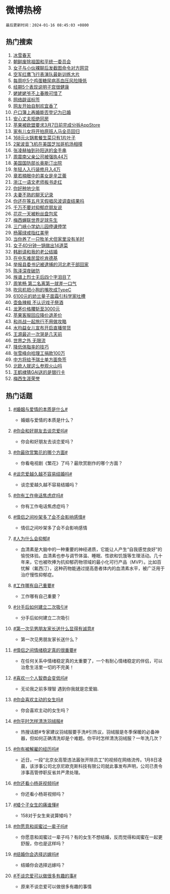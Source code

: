 # 微博热榜

`最后更新时间：2024-01-16 08:45:03 +0800`

## 热门搜索

1. [冰雪春天](https://m.weibo.cn/search?containerid=100103type%3D1%26t%3D10%26q%3D%23%E5%86%B0%E9%9B%AA%E6%98%A5%E5%A4%A9%23&stream_entry_id=51&isnewpage=1&extparam=seat%3D1%26cate%3D10103%26q%3D%2523%25E5%2586%25B0%25E9%259B%25AA%25E6%2598%25A5%25E5%25A4%25A9%2523%26dgr%3D0%26pos%3D0%26filter_type%3Drealtimehot%26c_type%3D51%26stream_entry_id%3D51%26display_time%3D1705365901%26pre_seqid%3D170536590173107128153)
1. [朝鲜废除祖国和平统一委员会](https://m.weibo.cn/search?containerid=100103type%3D1%26t%3D10%26q%3D%23%E6%9C%9D%E9%B2%9C%E5%BA%9F%E9%99%A4%E7%A5%96%E5%9B%BD%E5%92%8C%E5%B9%B3%E7%BB%9F%E4%B8%80%E5%A7%94%E5%91%98%E4%BC%9A%23&stream_entry_id=31&isnewpage=1&extparam=seat%3D1%26dgr%3D0%26stream_entry_id%3D31%26filter_type%3Drealtimehot%26c_type%3D31%26lcate%3D5001%26cate%3D5001%26q%3D%2523%25E6%259C%259D%25E9%25B2%259C%25E5%25BA%259F%25E9%2599%25A4%25E7%25A5%2596%25E5%259B%25BD%25E5%2592%258C%25E5%25B9%25B3%25E7%25BB%259F%25E4%25B8%2580%25E5%25A7%2594%25E5%2591%2598%25E4%25BC%259A%2523%26realpos%3D1%26pos%3D0%26flag%3D1%26band_rank%3D1%26display_time%3D1705365901%26pre_seqid%3D170536590173107128153)
1. [女子与小伙裸聊后发截图命令对方网贷](https://m.weibo.cn/search?containerid=100103type%3D1%26t%3D10%26q%3D%23%E5%A5%B3%E5%AD%90%E4%B8%8E%E5%B0%8F%E4%BC%99%E8%A3%B8%E8%81%8A%E5%90%8E%E5%8F%91%E6%88%AA%E5%9B%BE%E5%91%BD%E4%BB%A4%E5%AF%B9%E6%96%B9%E7%BD%91%E8%B4%B7%23&stream_entry_id=31&isnewpage=1&extparam=seat%3D1%26dgr%3D0%26stream_entry_id%3D31%26filter_type%3Drealtimehot%26c_type%3D31%26lcate%3D5001%26cate%3D5001%26q%3D%2523%25E5%25A5%25B3%25E5%25AD%2590%25E4%25B8%258E%25E5%25B0%258F%25E4%25BC%2599%25E8%25A3%25B8%25E8%2581%258A%25E5%2590%258E%25E5%258F%2591%25E6%2588%25AA%25E5%259B%25BE%25E5%2591%25BD%25E4%25BB%25A4%25E5%25AF%25B9%25E6%2596%25B9%25E7%25BD%2591%25E8%25B4%25B7%2523%26realpos%3D2%26pos%3D1%26flag%3D1%26band_rank%3D2%26display_time%3D1705365901%26pre_seqid%3D170536590173107128153)
1. [空军红鹰飞行表演队最新训练大片](https://m.weibo.cn/search?containerid=100103type%3D1%26t%3D10%26q%3D%23%E7%A9%BA%E5%86%9B%E7%BA%A2%E9%B9%B0%E9%A3%9E%E8%A1%8C%E8%A1%A8%E6%BC%94%E9%98%9F%E6%9C%80%E6%96%B0%E8%AE%AD%E7%BB%83%E5%A4%A7%E7%89%87%23&stream_entry_id=31&isnewpage=1&extparam=seat%3D1%26dgr%3D0%26stream_entry_id%3D31%26filter_type%3Drealtimehot%26c_type%3D31%26lcate%3D5001%26cate%3D5001%26q%3D%2523%25E7%25A9%25BA%25E5%2586%259B%25E7%25BA%25A2%25E9%25B9%25B0%25E9%25A3%259E%25E8%25A1%258C%25E8%25A1%25A8%25E6%25BC%2594%25E9%2598%259F%25E6%259C%2580%25E6%2596%25B0%25E8%25AE%25AD%25E7%25BB%2583%25E5%25A4%25A7%25E7%2589%2587%2523%26realpos%3D3%26pos%3D2%26flag%3D0%26band_rank%3D3%26display_time%3D1705365901%26pre_seqid%3D170536590173107128153)
1. [每周吃5个鸡蛋糖尿病高血压风险降低](https://m.weibo.cn/search?containerid=100103type%3D1%26t%3D10%26q%3D%23%E6%AF%8F%E5%91%A8%E5%90%835%E4%B8%AA%E9%B8%A1%E8%9B%8B%E7%B3%96%E5%B0%BF%E7%97%85%E9%AB%98%E8%A1%80%E5%8E%8B%E9%A3%8E%E9%99%A9%E9%99%8D%E4%BD%8E%23&stream_entry_id=31&isnewpage=1&extparam=seat%3D1%26dgr%3D0%26stream_entry_id%3D31%26filter_type%3Drealtimehot%26c_type%3D31%26lcate%3D5001%26cate%3D5001%26q%3D%2523%25E6%25AF%258F%25E5%2591%25A8%25E5%2590%25835%25E4%25B8%25AA%25E9%25B8%25A1%25E8%259B%258B%25E7%25B3%2596%25E5%25B0%25BF%25E7%2597%2585%25E9%25AB%2598%25E8%25A1%2580%25E5%258E%258B%25E9%25A3%258E%25E9%2599%25A9%25E9%2599%258D%25E4%25BD%258E%2523%26realpos%3D4%26pos%3D3%26flag%3D1%26band_rank%3D4%26display_time%3D1705365901%26pre_seqid%3D170536590173107128153)
1. [经期5个表现说明子宫很健康](https://m.weibo.cn/search?containerid=100103type%3D1%26t%3D10%26q%3D%23%E7%BB%8F%E6%9C%9F5%E4%B8%AA%E8%A1%A8%E7%8E%B0%E8%AF%B4%E6%98%8E%E5%AD%90%E5%AE%AB%E5%BE%88%E5%81%A5%E5%BA%B7%23&stream_entry_id=31&isnewpage=1&extparam=seat%3D1%26dgr%3D0%26stream_entry_id%3D31%26filter_type%3Drealtimehot%26c_type%3D31%26lcate%3D5001%26cate%3D5001%26q%3D%2523%25E7%25BB%258F%25E6%259C%259F5%25E4%25B8%25AA%25E8%25A1%25A8%25E7%258E%25B0%25E8%25AF%25B4%25E6%2598%258E%25E5%25AD%2590%25E5%25AE%25AB%25E5%25BE%2588%25E5%2581%25A5%25E5%25BA%25B7%2523%26realpos%3D5%26pos%3D4%26flag%3D2%26band_rank%3D5%26display_time%3D1705365901%26pre_seqid%3D170536590173107128153)
1. [姥姥姥爷不上春晚可惜了](https://m.weibo.cn/search?containerid=100103type%3D1%26t%3D10%26q%3D%E5%A7%A5%E5%A7%A5%E5%A7%A5%E7%88%B7%E4%B8%8D%E4%B8%8A%E6%98%A5%E6%99%9A%E5%8F%AF%E6%83%9C%E4%BA%86&stream_entry_id=31&isnewpage=1&extparam=seat%3D1%26dgr%3D0%26stream_entry_id%3D31%26filter_type%3Drealtimehot%26c_type%3D31%26lcate%3D5001%26cate%3D5001%26q%3D%25E5%25A7%25A5%25E5%25A7%25A5%25E5%25A7%25A5%25E7%2588%25B7%25E4%25B8%258D%25E4%25B8%258A%25E6%2598%25A5%25E6%2599%259A%25E5%258F%25AF%25E6%2583%259C%25E4%25BA%2586%26realpos%3D6%26pos%3D5%26flag%3D1%26band_rank%3D6%26display_time%3D1705365901%26pre_seqid%3D170536590173107128153)
1. [网络辟谣标签](https://m.weibo.cn/search?containerid=100103type%3D1%26t%3D10%26q%3D%23%E7%BD%91%E7%BB%9C%E8%BE%9F%E8%B0%A3%E6%A0%87%E7%AD%BE%23&stream_entry_id=31&isnewpage=1&extparam=seat%3D1%26is_ad_pos%3D1%26stream_entry_id%3D31%26filter_type%3Drealtimehot%26c_type%3D31%26lcate%3D5001%26cate%3D5001%26q%3D%2523%25E7%25BD%2591%25E7%25BB%259C%25E8%25BE%259F%25E8%25B0%25A3%25E6%25A0%2587%25E7%25AD%25BE%2523%26dgr%3D0%26pos%3D6%26adid%3D219062%26band_rank%3D7%26display_time%3D1705365901%26pre_seqid%3D170536590173107128153)
1. [网友开始自制欢宜香了](https://m.weibo.cn/search?containerid=100103type%3D1%26t%3D10%26q%3D%E7%BD%91%E5%8F%8B%E5%BC%80%E5%A7%8B%E8%87%AA%E5%88%B6%E6%AC%A2%E5%AE%9C%E9%A6%99%E4%BA%86&stream_entry_id=31&isnewpage=1&extparam=seat%3D1%26dgr%3D0%26stream_entry_id%3D31%26filter_type%3Drealtimehot%26c_type%3D31%26lcate%3D5001%26cate%3D5001%26q%3D%25E7%25BD%2591%25E5%258F%258B%25E5%25BC%2580%25E5%25A7%258B%25E8%2587%25AA%25E5%2588%25B6%25E6%25AC%25A2%25E5%25AE%259C%25E9%25A6%2599%25E4%25BA%2586%26realpos%3D7%26pos%3D7%26flag%3D1%26band_rank%3D7%26display_time%3D1705365901%26pre_seqid%3D170536590173107128153)
1. [户口簿上再婚能否登记为已婚](https://m.weibo.cn/search?containerid=100103type%3D1%26t%3D10%26q%3D%23%E6%88%B7%E5%8F%A3%E7%B0%BF%E4%B8%8A%E5%86%8D%E5%A9%9A%E8%83%BD%E5%90%A6%E7%99%BB%E8%AE%B0%E4%B8%BA%E5%B7%B2%E5%A9%9A%23&stream_entry_id=31&isnewpage=1&extparam=seat%3D1%26dgr%3D0%26stream_entry_id%3D31%26filter_type%3Drealtimehot%26c_type%3D31%26lcate%3D5001%26cate%3D5001%26q%3D%2523%25E6%2588%25B7%25E5%258F%25A3%25E7%25B0%25BF%25E4%25B8%258A%25E5%2586%258D%25E5%25A9%259A%25E8%2583%25BD%25E5%2590%25A6%25E7%2599%25BB%25E8%25AE%25B0%25E4%25B8%25BA%25E5%25B7%25B2%25E5%25A9%259A%2523%26realpos%3D8%26pos%3D8%26flag%3D2%26band_rank%3D8%26display_time%3D1705365901%26pre_seqid%3D170536590173107128153)
1. [安心丈夫拒绝同房](https://m.weibo.cn/search?containerid=100103type%3D1%26t%3D10%26q%3D%23%E5%AE%89%E5%BF%83%E4%B8%88%E5%A4%AB%E6%8B%92%E7%BB%9D%E5%90%8C%E6%88%BF%23&stream_entry_id=31&isnewpage=1&extparam=seat%3D1%26dgr%3D0%26stream_entry_id%3D31%26filter_type%3Drealtimehot%26c_type%3D31%26lcate%3D5001%26cate%3D5001%26q%3D%2523%25E5%25AE%2589%25E5%25BF%2583%25E4%25B8%2588%25E5%25A4%25AB%25E6%258B%2592%25E7%25BB%259D%25E5%2590%258C%25E6%2588%25BF%2523%26realpos%3D9%26pos%3D9%26flag%3D2%26band_rank%3D9%26display_time%3D1705365901%26pre_seqid%3D170536590173107128153)
1. [苹果被欧盟要求3月7日前完成分拆AppStore](https://m.weibo.cn/search?containerid=100103type%3D1%26t%3D10%26q%3D%23%E8%8B%B9%E6%9E%9C%E8%A2%AB%E6%AC%A7%E7%9B%9F%E8%A6%81%E6%B1%823%E6%9C%887%E6%97%A5%E5%89%8D%E5%AE%8C%E6%88%90%E5%88%86%E6%8B%86AppStore%23&stream_entry_id=31&isnewpage=1&extparam=seat%3D1%26dgr%3D0%26stream_entry_id%3D31%26filter_type%3Drealtimehot%26c_type%3D31%26lcate%3D5001%26cate%3D5001%26q%3D%2523%25E8%258B%25B9%25E6%259E%259C%25E8%25A2%25AB%25E6%25AC%25A7%25E7%259B%259F%25E8%25A6%2581%25E6%25B1%25823%25E6%259C%25887%25E6%2597%25A5%25E5%2589%258D%25E5%25AE%258C%25E6%2588%2590%25E5%2588%2586%25E6%258B%2586AppStore%2523%26realpos%3D10%26pos%3D10%26flag%3D1%26band_rank%3D10%26display_time%3D1705365901%26pre_seqid%3D170536590173107128153)
1. [家有儿女将开拍原班人马全员回归](https://m.weibo.cn/search?containerid=100103type%3D1%26t%3D10%26q%3D%23%E5%AE%B6%E6%9C%89%E5%84%BF%E5%A5%B3%E5%B0%86%E5%BC%80%E6%8B%8D%E5%8E%9F%E7%8F%AD%E4%BA%BA%E9%A9%AC%E5%85%A8%E5%91%98%E5%9B%9E%E5%BD%92%23&stream_entry_id=31&isnewpage=1&extparam=seat%3D1%26dgr%3D0%26stream_entry_id%3D31%26filter_type%3Drealtimehot%26c_type%3D31%26lcate%3D5001%26cate%3D5001%26q%3D%2523%25E5%25AE%25B6%25E6%259C%2589%25E5%2584%25BF%25E5%25A5%25B3%25E5%25B0%2586%25E5%25BC%2580%25E6%258B%258D%25E5%258E%259F%25E7%258F%25AD%25E4%25BA%25BA%25E9%25A9%25AC%25E5%2585%25A8%25E5%2591%2598%25E5%259B%259E%25E5%25BD%2592%2523%26realpos%3D11%26pos%3D11%26flag%3D2%26band_rank%3D11%26display_time%3D1705365901%26pre_seqid%3D170536590173107128153)
1. [168元火锅套餐生菜只有1片叶子](https://m.weibo.cn/search?containerid=100103type%3D1%26t%3D10%26q%3D%23168%E5%85%83%E7%81%AB%E9%94%85%E5%A5%97%E9%A4%90%E7%94%9F%E8%8F%9C%E5%8F%AA%E6%9C%891%E7%89%87%E5%8F%B6%E5%AD%90%23&stream_entry_id=31&isnewpage=1&extparam=seat%3D1%26dgr%3D0%26stream_entry_id%3D31%26filter_type%3Drealtimehot%26c_type%3D31%26lcate%3D5001%26cate%3D5001%26q%3D%2523168%25E5%2585%2583%25E7%2581%25AB%25E9%2594%2585%25E5%25A5%2597%25E9%25A4%2590%25E7%2594%259F%25E8%258F%259C%25E5%258F%25AA%25E6%259C%25891%25E7%2589%2587%25E5%258F%25B6%25E5%25AD%2590%2523%26realpos%3D12%26pos%3D12%26flag%3D2%26band_rank%3D12%26display_time%3D1705365901%26pre_seqid%3D170536590173107128153)
1. [2架波音飞机在美国芝加哥机场相撞](https://m.weibo.cn/search?containerid=100103type%3D1%26t%3D10%26q%3D%232%E6%9E%B6%E6%B3%A2%E9%9F%B3%E9%A3%9E%E6%9C%BA%E5%9C%A8%E7%BE%8E%E5%9B%BD%E8%8A%9D%E5%8A%A0%E5%93%A5%E6%9C%BA%E5%9C%BA%E7%9B%B8%E6%92%9E%23&stream_entry_id=31&isnewpage=1&extparam=seat%3D1%26dgr%3D0%26stream_entry_id%3D31%26filter_type%3Drealtimehot%26c_type%3D31%26lcate%3D5001%26cate%3D5001%26q%3D%25232%25E6%259E%25B6%25E6%25B3%25A2%25E9%259F%25B3%25E9%25A3%259E%25E6%259C%25BA%25E5%259C%25A8%25E7%25BE%258E%25E5%259B%25BD%25E8%258A%259D%25E5%258A%25A0%25E5%2593%25A5%25E6%259C%25BA%25E5%259C%25BA%25E7%259B%25B8%25E6%2592%259E%2523%26realpos%3D13%26pos%3D13%26flag%3D1%26band_rank%3D13%26display_time%3D1705365901%26pre_seqid%3D170536590173107128153)
1. [张凌赫抽到孙阳送的金手串](https://m.weibo.cn/search?containerid=100103type%3D1%26t%3D10%26q%3D%23%E5%BC%A0%E5%87%8C%E8%B5%AB%E6%8A%BD%E5%88%B0%E5%AD%99%E9%98%B3%E9%80%81%E7%9A%84%E9%87%91%E6%89%8B%E4%B8%B2%23&stream_entry_id=31&isnewpage=1&extparam=seat%3D1%26dgr%3D0%26stream_entry_id%3D31%26filter_type%3Drealtimehot%26c_type%3D31%26lcate%3D5001%26cate%3D5001%26q%3D%2523%25E5%25BC%25A0%25E5%2587%258C%25E8%25B5%25AB%25E6%258A%25BD%25E5%2588%25B0%25E5%25AD%2599%25E9%2598%25B3%25E9%2580%2581%25E7%259A%2584%25E9%2587%2591%25E6%2589%258B%25E4%25B8%25B2%2523%26realpos%3D14%26pos%3D14%26flag%3D1%26band_rank%3D14%26display_time%3D1705365901%26pre_seqid%3D170536590173107128153)
1. [周震南父亲公司被强执44万](https://m.weibo.cn/search?containerid=100103type%3D1%26t%3D10%26q%3D%23%E5%91%A8%E9%9C%87%E5%8D%97%E7%88%B6%E4%BA%B2%E5%85%AC%E5%8F%B8%E8%A2%AB%E5%BC%BA%E6%89%A744%E4%B8%87%23&stream_entry_id=31&isnewpage=1&extparam=seat%3D1%26dgr%3D0%26stream_entry_id%3D31%26filter_type%3Drealtimehot%26c_type%3D31%26lcate%3D5001%26cate%3D5001%26q%3D%2523%25E5%2591%25A8%25E9%259C%2587%25E5%258D%2597%25E7%2588%25B6%25E4%25BA%25B2%25E5%2585%25AC%25E5%258F%25B8%25E8%25A2%25AB%25E5%25BC%25BA%25E6%2589%25A744%25E4%25B8%2587%2523%26realpos%3D15%26pos%3D15%26flag%3D2%26band_rank%3D15%26display_time%3D1705365901%26pre_seqid%3D170536590173107128153)
1. [美国国防部长奥斯汀出院](https://m.weibo.cn/search?containerid=100103type%3D1%26t%3D10%26q%3D%23%E7%BE%8E%E5%9B%BD%E5%9B%BD%E9%98%B2%E9%83%A8%E9%95%BF%E5%A5%A5%E6%96%AF%E6%B1%80%E5%87%BA%E9%99%A2%23&stream_entry_id=31&isnewpage=1&extparam=seat%3D1%26dgr%3D0%26stream_entry_id%3D31%26filter_type%3Drealtimehot%26c_type%3D31%26lcate%3D5001%26cate%3D5001%26q%3D%2523%25E7%25BE%258E%25E5%259B%25BD%25E5%259B%25BD%25E9%2598%25B2%25E9%2583%25A8%25E9%2595%25BF%25E5%25A5%25A5%25E6%2596%25AF%25E6%25B1%2580%25E5%2587%25BA%25E9%2599%25A2%2523%26realpos%3D16%26pos%3D16%26flag%3D1%26band_rank%3D16%26display_time%3D1705365901%26pre_seqid%3D170536590173107128153)
1. [年轻人入行装修月入4万](https://m.weibo.cn/search?containerid=100103type%3D1%26t%3D10%26q%3D%23%E5%B9%B4%E8%BD%BB%E4%BA%BA%E5%85%A5%E8%A1%8C%E8%A3%85%E4%BF%AE%E6%9C%88%E5%85%A54%E4%B8%87%23&stream_entry_id=31&isnewpage=1&extparam=seat%3D1%26dgr%3D0%26stream_entry_id%3D31%26filter_type%3Drealtimehot%26c_type%3D31%26lcate%3D5001%26cate%3D5001%26q%3D%2523%25E5%25B9%25B4%25E8%25BD%25BB%25E4%25BA%25BA%25E5%2585%25A5%25E8%25A1%258C%25E8%25A3%2585%25E4%25BF%25AE%25E6%259C%2588%25E5%2585%25A54%25E4%25B8%2587%2523%26realpos%3D17%26pos%3D17%26flag%3D1%26band_rank%3D17%26display_time%3D1705365901%26pre_seqid%3D170536590173107128153)
1. [章若楠眼中的美女是辛芷蕾](https://m.weibo.cn/search?containerid=100103type%3D1%26t%3D10%26q%3D%E7%AB%A0%E8%8B%A5%E6%A5%A0%E7%9C%BC%E4%B8%AD%E7%9A%84%E7%BE%8E%E5%A5%B3%E6%98%AF%E8%BE%9B%E8%8A%B7%E8%95%BE&stream_entry_id=31&isnewpage=1&extparam=seat%3D1%26dgr%3D0%26stream_entry_id%3D31%26filter_type%3Drealtimehot%26c_type%3D31%26lcate%3D5001%26cate%3D5001%26q%3D%25E7%25AB%25A0%25E8%258B%25A5%25E6%25A5%25A0%25E7%259C%25BC%25E4%25B8%25AD%25E7%259A%2584%25E7%25BE%258E%25E5%25A5%25B3%25E6%2598%25AF%25E8%25BE%259B%25E8%258A%25B7%25E8%2595%25BE%26realpos%3D18%26pos%3D18%26flag%3D1%26band_rank%3D18%26display_time%3D1705365901%26pre_seqid%3D170536590173107128153)
1. [浙江一语文老师板书走红](https://m.weibo.cn/search?containerid=100103type%3D1%26t%3D10%26q%3D%23%E6%B5%99%E6%B1%9F%E4%B8%80%E8%AF%AD%E6%96%87%E8%80%81%E5%B8%88%E6%9D%BF%E4%B9%A6%E8%B5%B0%E7%BA%A2%23&stream_entry_id=31&isnewpage=1&extparam=seat%3D1%26dgr%3D0%26stream_entry_id%3D31%26filter_type%3Drealtimehot%26c_type%3D31%26lcate%3D5001%26cate%3D5001%26q%3D%2523%25E6%25B5%2599%25E6%25B1%259F%25E4%25B8%2580%25E8%25AF%25AD%25E6%2596%2587%25E8%2580%2581%25E5%25B8%2588%25E6%259D%25BF%25E4%25B9%25A6%25E8%25B5%25B0%25E7%25BA%25A2%2523%26realpos%3D19%26pos%3D19%26flag%3D32768%26band_rank%3D19%26display_time%3D1705365901%26pre_seqid%3D170536590173107128153)
1. [你好种地少年](https://m.weibo.cn/search?containerid=100103type%3D1%26t%3D10%26q%3D%23%E4%BD%A0%E5%A5%BD%E7%A7%8D%E5%9C%B0%E5%B0%91%E5%B9%B4%23&stream_entry_id=31&isnewpage=1&extparam=seat%3D1%26dgr%3D0%26stream_entry_id%3D31%26filter_type%3Drealtimehot%26c_type%3D31%26lcate%3D5001%26cate%3D5001%26q%3D%2523%25E4%25BD%25A0%25E5%25A5%25BD%25E7%25A7%258D%25E5%259C%25B0%25E5%25B0%2591%25E5%25B9%25B4%2523%26realpos%3D20%26pos%3D20%26flag%3D1%26band_rank%3D20%26display_time%3D1705365901%26pre_seqid%3D170536590173107128153)
1. [夫妻不熟的聊天记录](https://m.weibo.cn/search?containerid=100103type%3D1%26t%3D10%26q%3D%E5%A4%AB%E5%A6%BB%E4%B8%8D%E7%86%9F%E7%9A%84%E8%81%8A%E5%A4%A9%E8%AE%B0%E5%BD%95&stream_entry_id=31&isnewpage=1&extparam=seat%3D1%26dgr%3D0%26stream_entry_id%3D31%26filter_type%3Drealtimehot%26c_type%3D31%26lcate%3D5001%26cate%3D5001%26q%3D%25E5%25A4%25AB%25E5%25A6%25BB%25E4%25B8%258D%25E7%2586%259F%25E7%259A%2584%25E8%2581%258A%25E5%25A4%25A9%25E8%25AE%25B0%25E5%25BD%2595%26realpos%3D21%26pos%3D21%26flag%3D0%26band_rank%3D21%26display_time%3D1705365901%26pre_seqid%3D170536590173107128153)
1. [你还在等五月天假唱风波调查结果吗](https://m.weibo.cn/search?containerid=100103type%3D1%26t%3D10%26q%3D%23%E4%BD%A0%E8%BF%98%E5%9C%A8%E7%AD%89%E4%BA%94%E6%9C%88%E5%A4%A9%E5%81%87%E5%94%B1%E9%A3%8E%E6%B3%A2%E8%B0%83%E6%9F%A5%E7%BB%93%E6%9E%9C%E5%90%97%23&stream_entry_id=31&isnewpage=1&extparam=seat%3D1%26dgr%3D0%26stream_entry_id%3D31%26filter_type%3Drealtimehot%26c_type%3D31%26lcate%3D5001%26cate%3D5001%26q%3D%2523%25E4%25BD%25A0%25E8%25BF%2598%25E5%259C%25A8%25E7%25AD%2589%25E4%25BA%2594%25E6%259C%2588%25E5%25A4%25A9%25E5%2581%2587%25E5%2594%25B1%25E9%25A3%258E%25E6%25B3%25A2%25E8%25B0%2583%25E6%259F%25A5%25E7%25BB%2593%25E6%259E%259C%25E5%2590%2597%2523%26realpos%3D22%26pos%3D22%26flag%3D0%26band_rank%3D22%26display_time%3D1705365901%26pre_seqid%3D170536590173107128153)
1. [千万不要对抑郁症朋友说](https://m.weibo.cn/search?containerid=100103type%3D1%26t%3D10%26q%3D%E5%8D%83%E4%B8%87%E4%B8%8D%E8%A6%81%E5%AF%B9%E6%8A%91%E9%83%81%E7%97%87%E6%9C%8B%E5%8F%8B%E8%AF%B4&stream_entry_id=31&isnewpage=1&extparam=seat%3D1%26dgr%3D0%26stream_entry_id%3D31%26filter_type%3Drealtimehot%26c_type%3D31%26lcate%3D5001%26cate%3D5001%26q%3D%25E5%258D%2583%25E4%25B8%2587%25E4%25B8%258D%25E8%25A6%2581%25E5%25AF%25B9%25E6%258A%2591%25E9%2583%2581%25E7%2597%2587%25E6%259C%258B%25E5%258F%258B%25E8%25AF%25B4%26realpos%3D23%26pos%3D23%26flag%3D0%26band_rank%3D23%26display_time%3D1705365901%26pre_seqid%3D170536590173107128153)
1. [花花一天被粉丝盘包浆](https://m.weibo.cn/search?containerid=100103type%3D1%26t%3D10%26q%3D%23%E8%8A%B1%E8%8A%B1%E4%B8%80%E5%A4%A9%E8%A2%AB%E7%B2%89%E4%B8%9D%E7%9B%98%E5%8C%85%E6%B5%86%23&stream_entry_id=31&isnewpage=1&extparam=seat%3D1%26dgr%3D0%26stream_entry_id%3D31%26filter_type%3Drealtimehot%26c_type%3D31%26lcate%3D5001%26cate%3D5001%26q%3D%2523%25E8%258A%25B1%25E8%258A%25B1%25E4%25B8%2580%25E5%25A4%25A9%25E8%25A2%25AB%25E7%25B2%2589%25E4%25B8%259D%25E7%259B%2598%25E5%258C%2585%25E6%25B5%2586%2523%26realpos%3D24%26pos%3D24%26flag%3D32768%26band_rank%3D24%26display_time%3D1705365901%26pre_seqid%3D170536590173107128153)
1. [梅西蝉联世界足球先生](https://m.weibo.cn/search?containerid=100103type%3D1%26t%3D10%26q%3D%23%E6%A2%85%E8%A5%BF%E8%9D%89%E8%81%94%E4%B8%96%E7%95%8C%E8%B6%B3%E7%90%83%E5%85%88%E7%94%9F%23&stream_entry_id=31&isnewpage=1&extparam=seat%3D1%26dgr%3D0%26stream_entry_id%3D31%26filter_type%3Drealtimehot%26c_type%3D31%26lcate%3D5001%26cate%3D5001%26q%3D%2523%25E6%25A2%2585%25E8%25A5%25BF%25E8%259D%2589%25E8%2581%2594%25E4%25B8%2596%25E7%2595%258C%25E8%25B6%25B3%25E7%2590%2583%25E5%2585%2588%25E7%2594%259F%2523%26realpos%3D25%26pos%3D25%26flag%3D0%26band_rank%3D25%26display_time%3D1705365901%26pre_seqid%3D170536590173107128153)
1. [三门峡小学幼儿园停课停学](https://m.weibo.cn/search?containerid=100103type%3D1%26t%3D10%26q%3D%23%E4%B8%89%E9%97%A8%E5%B3%A1%E5%B0%8F%E5%AD%A6%E5%B9%BC%E5%84%BF%E5%9B%AD%E5%81%9C%E8%AF%BE%E5%81%9C%E5%AD%A6%23&stream_entry_id=31&isnewpage=1&extparam=seat%3D1%26dgr%3D0%26stream_entry_id%3D31%26filter_type%3Drealtimehot%26c_type%3D31%26lcate%3D5001%26cate%3D5001%26q%3D%2523%25E4%25B8%2589%25E9%2597%25A8%25E5%25B3%25A1%25E5%25B0%258F%25E5%25AD%25A6%25E5%25B9%25BC%25E5%2584%25BF%25E5%259B%25AD%25E5%2581%259C%25E8%25AF%25BE%25E5%2581%259C%25E5%25AD%25A6%2523%26realpos%3D26%26pos%3D26%26flag%3D0%26band_rank%3D26%26display_time%3D1705365901%26pre_seqid%3D170536590173107128153)
1. [杨幂绿戒指红美甲](https://m.weibo.cn/search?containerid=100103type%3D1%26t%3D10%26q%3D%23%E6%9D%A8%E5%B9%82%E7%BB%BF%E6%88%92%E6%8C%87%E7%BA%A2%E7%BE%8E%E7%94%B2%23&stream_entry_id=31&isnewpage=1&extparam=seat%3D1%26dgr%3D0%26stream_entry_id%3D31%26filter_type%3Drealtimehot%26c_type%3D31%26lcate%3D5001%26cate%3D5001%26q%3D%2523%25E6%259D%25A8%25E5%25B9%2582%25E7%25BB%25BF%25E6%2588%2592%25E6%258C%2587%25E7%25BA%25A2%25E7%25BE%258E%25E7%2594%25B2%2523%26realpos%3D27%26pos%3D27%26flag%3D0%26band_rank%3D27%26display_time%3D1705365901%26pre_seqid%3D170536590173107128153)
1. [当你养了一只牧羊犬但家里没有羊时](https://m.weibo.cn/search?containerid=100103type%3D1%26t%3D10%26q%3D%E5%BD%93%E4%BD%A0%E5%85%BB%E4%BA%86%E4%B8%80%E5%8F%AA%E7%89%A7%E7%BE%8A%E7%8A%AC%E4%BD%86%E5%AE%B6%E9%87%8C%E6%B2%A1%E6%9C%89%E7%BE%8A%E6%97%B6&stream_entry_id=31&isnewpage=1&extparam=seat%3D1%26dgr%3D0%26stream_entry_id%3D31%26filter_type%3Drealtimehot%26c_type%3D31%26lcate%3D5001%26cate%3D5001%26q%3D%25E5%25BD%2593%25E4%25BD%25A0%25E5%2585%25BB%25E4%25BA%2586%25E4%25B8%2580%25E5%258F%25AA%25E7%2589%25A7%25E7%25BE%258A%25E7%258A%25AC%25E4%25BD%2586%25E5%25AE%25B6%25E9%2587%258C%25E6%25B2%25A1%25E6%259C%2589%25E7%25BE%258A%25E6%2597%25B6%26realpos%3D28%26pos%3D28%26flag%3D1%26band_rank%3D28%26display_time%3D1705365901%26pre_seqid%3D170536590173107128153)
1. [女子40分钟一锅做出14道菜](https://m.weibo.cn/search?containerid=100103type%3D1%26t%3D10%26q%3D%23%E5%A5%B3%E5%AD%9040%E5%88%86%E9%92%9F%E4%B8%80%E9%94%85%E5%81%9A%E5%87%BA14%E9%81%93%E8%8F%9C%23&stream_entry_id=31&isnewpage=1&extparam=seat%3D1%26dgr%3D0%26stream_entry_id%3D31%26filter_type%3Drealtimehot%26c_type%3D31%26lcate%3D5001%26cate%3D5001%26q%3D%2523%25E5%25A5%25B3%25E5%25AD%259040%25E5%2588%2586%25E9%2592%259F%25E4%25B8%2580%25E9%2594%2585%25E5%2581%259A%25E5%2587%25BA14%25E9%2581%2593%25E8%258F%259C%2523%26realpos%3D29%26pos%3D29%26flag%3D0%26band_rank%3D29%26display_time%3D1705365901%26pre_seqid%3D170536590173107128153)
1. [韩剧请和我的老公结婚](https://m.weibo.cn/search?containerid=100103type%3D1%26t%3D10%26q%3D%E9%9F%A9%E5%89%A7%E8%AF%B7%E5%92%8C%E6%88%91%E7%9A%84%E8%80%81%E5%85%AC%E7%BB%93%E5%A9%9A&stream_entry_id=31&isnewpage=1&extparam=seat%3D1%26dgr%3D0%26stream_entry_id%3D31%26filter_type%3Drealtimehot%26c_type%3D31%26lcate%3D5001%26cate%3D5001%26q%3D%25E9%259F%25A9%25E5%2589%25A7%25E8%25AF%25B7%25E5%2592%258C%25E6%2588%2591%25E7%259A%2584%25E8%2580%2581%25E5%2585%25AC%25E7%25BB%2593%25E5%25A9%259A%26realpos%3D30%26pos%3D30%26flag%3D1%26band_rank%3D30%26display_time%3D1705365901%26pre_seqid%3D170536590173107128153)
1. [在中东难民营吃肯德基](https://m.weibo.cn/search?containerid=100103type%3D1%26t%3D10%26q%3D%E5%9C%A8%E4%B8%AD%E4%B8%9C%E9%9A%BE%E6%B0%91%E8%90%A5%E5%90%83%E8%82%AF%E5%BE%B7%E5%9F%BA&stream_entry_id=31&isnewpage=1&extparam=seat%3D1%26dgr%3D0%26stream_entry_id%3D31%26filter_type%3Drealtimehot%26c_type%3D31%26lcate%3D5001%26cate%3D5001%26q%3D%25E5%259C%25A8%25E4%25B8%25AD%25E4%25B8%259C%25E9%259A%25BE%25E6%25B0%2591%25E8%2590%25A5%25E5%2590%2583%25E8%2582%25AF%25E5%25BE%25B7%25E5%259F%25BA%26realpos%3D31%26pos%3D31%26flag%3D1%26band_rank%3D31%26display_time%3D1705365901%26pre_seqid%3D170536590173107128153)
1. [举报县委书记被逮捕的河北老干部回家](https://m.weibo.cn/search?containerid=100103type%3D1%26t%3D10%26q%3D%23%E4%B8%BE%E6%8A%A5%E5%8E%BF%E5%A7%94%E4%B9%A6%E8%AE%B0%E8%A2%AB%E9%80%AE%E6%8D%95%E7%9A%84%E6%B2%B3%E5%8C%97%E8%80%81%E5%B9%B2%E9%83%A8%E5%9B%9E%E5%AE%B6%23&stream_entry_id=31&isnewpage=1&extparam=seat%3D1%26dgr%3D0%26stream_entry_id%3D31%26filter_type%3Drealtimehot%26c_type%3D31%26lcate%3D5001%26cate%3D5001%26q%3D%2523%25E4%25B8%25BE%25E6%258A%25A5%25E5%258E%25BF%25E5%25A7%2594%25E4%25B9%25A6%25E8%25AE%25B0%25E8%25A2%25AB%25E9%2580%25AE%25E6%258D%2595%25E7%259A%2584%25E6%25B2%25B3%25E5%258C%2597%25E8%2580%2581%25E5%25B9%25B2%25E9%2583%25A8%25E5%259B%259E%25E5%25AE%25B6%2523%26realpos%3D32%26pos%3D32%26flag%3D0%26band_rank%3D32%26display_time%3D1705365901%26pre_seqid%3D170536590173107128153)
1. [陈泽深夜破防](https://m.weibo.cn/search?containerid=100103type%3D1%26t%3D10%26q%3D%E9%99%88%E6%B3%BD%E6%B7%B1%E5%A4%9C%E7%A0%B4%E9%98%B2&stream_entry_id=31&isnewpage=1&extparam=seat%3D1%26dgr%3D0%26stream_entry_id%3D31%26filter_type%3Drealtimehot%26c_type%3D31%26lcate%3D5001%26cate%3D5001%26q%3D%25E9%2599%2588%25E6%25B3%25BD%25E6%25B7%25B1%25E5%25A4%259C%25E7%25A0%25B4%25E9%2598%25B2%26realpos%3D33%26pos%3D33%26flag%3D1%26band_rank%3D33%26display_time%3D1705365901%26pre_seqid%3D170536590173107128153)
1. [族谱上烈士无后四个字泪目了](https://m.weibo.cn/search?containerid=100103type%3D1%26t%3D10%26q%3D%23%E6%97%8F%E8%B0%B1%E4%B8%8A%E7%83%88%E5%A3%AB%E6%97%A0%E5%90%8E%E5%9B%9B%E4%B8%AA%E5%AD%97%E6%B3%AA%E7%9B%AE%E4%BA%86%23&stream_entry_id=31&isnewpage=1&extparam=seat%3D1%26dgr%3D0%26stream_entry_id%3D31%26filter_type%3Drealtimehot%26c_type%3D31%26lcate%3D5001%26cate%3D5001%26q%3D%2523%25E6%2597%258F%25E8%25B0%25B1%25E4%25B8%258A%25E7%2583%2588%25E5%25A3%25AB%25E6%2597%25A0%25E5%2590%258E%25E5%259B%259B%25E4%25B8%25AA%25E5%25AD%2597%25E6%25B3%25AA%25E7%259B%25AE%25E4%25BA%2586%2523%26realpos%3D34%26pos%3D34%26flag%3D32768%26band_rank%3D34%26display_time%3D1705365901%26pre_seqid%3D170536590173107128153)
1. [周笔畅 第二名离第一就差一口气](https://m.weibo.cn/search?containerid=100103type%3D1%26t%3D10%26q%3D%E5%91%A8%E7%AC%94%E7%95%85+%E7%AC%AC%E4%BA%8C%E5%90%8D%E7%A6%BB%E7%AC%AC%E4%B8%80%E5%B0%B1%E5%B7%AE%E4%B8%80%E5%8F%A3%E6%B0%94&stream_entry_id=31&isnewpage=1&extparam=seat%3D1%26dgr%3D0%26stream_entry_id%3D31%26filter_type%3Drealtimehot%26c_type%3D31%26lcate%3D5001%26cate%3D5001%26q%3D%25E5%2591%25A8%25E7%25AC%2594%25E7%2595%2585%2520%25E7%25AC%25AC%25E4%25BA%258C%25E5%2590%258D%25E7%25A6%25BB%25E7%25AC%25AC%25E4%25B8%2580%25E5%25B0%25B1%25E5%25B7%25AE%25E4%25B8%2580%25E5%258F%25A3%25E6%25B0%2594%26realpos%3D35%26pos%3D35%26flag%3D0%26band_rank%3D35%26display_time%3D1705365901%26pre_seqid%3D170536590173107128153)
1. [吹风机把小狗的嘴吹成TypeC](https://m.weibo.cn/search?containerid=100103type%3D1%26t%3D10%26q%3D%E5%90%B9%E9%A3%8E%E6%9C%BA%E6%8A%8A%E5%B0%8F%E7%8B%97%E7%9A%84%E5%98%B4%E5%90%B9%E6%88%90TypeC&stream_entry_id=31&isnewpage=1&extparam=seat%3D1%26dgr%3D0%26stream_entry_id%3D31%26filter_type%3Drealtimehot%26c_type%3D31%26lcate%3D5001%26cate%3D5001%26q%3D%25E5%2590%25B9%25E9%25A3%258E%25E6%259C%25BA%25E6%258A%258A%25E5%25B0%258F%25E7%258B%2597%25E7%259A%2584%25E5%2598%25B4%25E5%2590%25B9%25E6%2588%2590TypeC%26realpos%3D36%26pos%3D36%26flag%3D1%26band_rank%3D36%26display_time%3D1705365901%26pre_seqid%3D170536590173107128153)
1. [6100元的娇兰量子面霜引科学家吐槽](https://m.weibo.cn/search?containerid=100103type%3D1%26t%3D10%26q%3D%236100%E5%85%83%E7%9A%84%E5%A8%87%E5%85%B0%E9%87%8F%E5%AD%90%E9%9D%A2%E9%9C%9C%E5%BC%95%E7%A7%91%E5%AD%A6%E5%AE%B6%E5%90%90%E6%A7%BD%23&stream_entry_id=31&isnewpage=1&extparam=seat%3D1%26dgr%3D0%26stream_entry_id%3D31%26filter_type%3Drealtimehot%26c_type%3D31%26lcate%3D5001%26cate%3D5001%26q%3D%25236100%25E5%2585%2583%25E7%259A%2584%25E5%25A8%2587%25E5%2585%25B0%25E9%2587%258F%25E5%25AD%2590%25E9%259D%25A2%25E9%259C%259C%25E5%25BC%2595%25E7%25A7%2591%25E5%25AD%25A6%25E5%25AE%25B6%25E5%2590%2590%25E6%25A7%25BD%2523%26realpos%3D37%26pos%3D37%26flag%3D0%26band_rank%3D37%26display_time%3D1705365901%26pre_seqid%3D170536590173107128153)
1. [壶鱼辣椒 不认识戏子祭酒](https://m.weibo.cn/search?containerid=100103type%3D1%26t%3D10%26q%3D%E5%A3%B6%E9%B1%BC%E8%BE%A3%E6%A4%92+%E4%B8%8D%E8%AE%A4%E8%AF%86%E6%88%8F%E5%AD%90%E7%A5%AD%E9%85%92&stream_entry_id=31&isnewpage=1&extparam=seat%3D1%26dgr%3D0%26stream_entry_id%3D31%26filter_type%3Drealtimehot%26c_type%3D31%26lcate%3D5001%26cate%3D5001%26q%3D%25E5%25A3%25B6%25E9%25B1%25BC%25E8%25BE%25A3%25E6%25A4%2592%2520%25E4%25B8%258D%25E8%25AE%25A4%25E8%25AF%2586%25E6%2588%258F%25E5%25AD%2590%25E7%25A5%25AD%25E9%2585%2592%26realpos%3D38%26pos%3D38%26flag%3D1%26band_rank%3D38%26display_time%3D1705365901%26pre_seqid%3D170536590173107128153)
1. [龙茅价格腰斩至3000元](https://m.weibo.cn/search?containerid=100103type%3D1%26t%3D10%26q%3D%23%E9%BE%99%E8%8C%85%E4%BB%B7%E6%A0%BC%E8%85%B0%E6%96%A9%E8%87%B33000%E5%85%83%23&stream_entry_id=31&isnewpage=1&extparam=seat%3D1%26dgr%3D0%26stream_entry_id%3D31%26filter_type%3Drealtimehot%26c_type%3D31%26lcate%3D5001%26cate%3D5001%26q%3D%2523%25E9%25BE%2599%25E8%258C%2585%25E4%25BB%25B7%25E6%25A0%25BC%25E8%2585%25B0%25E6%2596%25A9%25E8%2587%25B33000%25E5%2585%2583%2523%26realpos%3D39%26pos%3D39%26flag%3D0%26band_rank%3D39%26display_time%3D1705365901%26pre_seqid%3D170536590173107128153)
1. [苹果客服回应降价退差价](https://m.weibo.cn/search?containerid=100103type%3D1%26t%3D10%26q%3D%23%E8%8B%B9%E6%9E%9C%E5%AE%A2%E6%9C%8D%E5%9B%9E%E5%BA%94%E9%99%8D%E4%BB%B7%E9%80%80%E5%B7%AE%E4%BB%B7%23&stream_entry_id=31&isnewpage=1&extparam=seat%3D1%26dgr%3D0%26stream_entry_id%3D31%26filter_type%3Drealtimehot%26c_type%3D31%26lcate%3D5001%26cate%3D5001%26q%3D%2523%25E8%258B%25B9%25E6%259E%259C%25E5%25AE%25A2%25E6%259C%258D%25E5%259B%259E%25E5%25BA%2594%25E9%2599%258D%25E4%25BB%25B7%25E9%2580%2580%25E5%25B7%25AE%25E4%25BB%25B7%2523%26realpos%3D40%26pos%3D40%26flag%3D1%26band_rank%3D40%26display_time%3D1705365901%26pre_seqid%3D170536590173107128153)
1. [和肖战一起旅行不用做攻略](https://m.weibo.cn/search?containerid=100103type%3D1%26t%3D10%26q%3D%23%E5%92%8C%E8%82%96%E6%88%98%E4%B8%80%E8%B5%B7%E6%97%85%E8%A1%8C%E4%B8%8D%E7%94%A8%E5%81%9A%E6%94%BB%E7%95%A5%23&stream_entry_id=31&isnewpage=1&extparam=seat%3D1%26dgr%3D0%26stream_entry_id%3D31%26filter_type%3Drealtimehot%26c_type%3D31%26lcate%3D5001%26cate%3D5001%26q%3D%2523%25E5%2592%258C%25E8%2582%2596%25E6%2588%2598%25E4%25B8%2580%25E8%25B5%25B7%25E6%2597%2585%25E8%25A1%258C%25E4%25B8%258D%25E7%2594%25A8%25E5%2581%259A%25E6%2594%25BB%25E7%2595%25A5%2523%26realpos%3D41%26pos%3D41%26flag%3D1%26band_rank%3D41%26display_time%3D1705365901%26pre_seqid%3D170536590173107128153)
1. [水均益女儿宣布开启直播带货](https://m.weibo.cn/search?containerid=100103type%3D1%26t%3D10%26q%3D%23%E6%B0%B4%E5%9D%87%E7%9B%8A%E5%A5%B3%E5%84%BF%E5%AE%A3%E5%B8%83%E5%BC%80%E5%90%AF%E7%9B%B4%E6%92%AD%E5%B8%A6%E8%B4%A7%23&stream_entry_id=31&isnewpage=1&extparam=seat%3D1%26dgr%3D0%26stream_entry_id%3D31%26filter_type%3Drealtimehot%26c_type%3D31%26lcate%3D5001%26cate%3D5001%26q%3D%2523%25E6%25B0%25B4%25E5%259D%2587%25E7%259B%258A%25E5%25A5%25B3%25E5%2584%25BF%25E5%25AE%25A3%25E5%25B8%2583%25E5%25BC%2580%25E5%2590%25AF%25E7%259B%25B4%25E6%2592%25AD%25E5%25B8%25A6%25E8%25B4%25A7%2523%26realpos%3D42%26pos%3D42%26flag%3D0%26band_rank%3D42%26display_time%3D1705365901%26pre_seqid%3D170536590173107128153)
1. [王源最近一次哭是几天前](https://m.weibo.cn/search?containerid=100103type%3D1%26t%3D10%26q%3D%E7%8E%8B%E6%BA%90%E6%9C%80%E8%BF%91%E4%B8%80%E6%AC%A1%E5%93%AD%E6%98%AF%E5%87%A0%E5%A4%A9%E5%89%8D&stream_entry_id=31&isnewpage=1&extparam=seat%3D1%26dgr%3D0%26stream_entry_id%3D31%26filter_type%3Drealtimehot%26c_type%3D31%26lcate%3D5001%26cate%3D5001%26q%3D%25E7%258E%258B%25E6%25BA%2590%25E6%259C%2580%25E8%25BF%2591%25E4%25B8%2580%25E6%25AC%25A1%25E5%2593%25AD%25E6%2598%25AF%25E5%2587%25A0%25E5%25A4%25A9%25E5%2589%258D%26realpos%3D43%26pos%3D43%26flag%3D1%26band_rank%3D43%26display_time%3D1705365901%26pre_seqid%3D170536590173107128153)
1. [世界之外 无限流](https://m.weibo.cn/search?containerid=100103type%3D1%26t%3D10%26q%3D%E4%B8%96%E7%95%8C%E4%B9%8B%E5%A4%96+%E6%97%A0%E9%99%90%E6%B5%81&stream_entry_id=31&isnewpage=1&extparam=seat%3D1%26dgr%3D0%26stream_entry_id%3D31%26filter_type%3Drealtimehot%26c_type%3D31%26lcate%3D5001%26cate%3D5001%26q%3D%25E4%25B8%2596%25E7%2595%258C%25E4%25B9%258B%25E5%25A4%2596%2520%25E6%2597%25A0%25E9%2599%2590%25E6%25B5%2581%26realpos%3D44%26pos%3D44%26flag%3D1%26band_rank%3D44%26display_time%3D1705365901%26pre_seqid%3D170536590173107128153)
1. [降低体脂率的技巧](https://m.weibo.cn/search?containerid=100103type%3D1%26t%3D10%26q%3D%E9%99%8D%E4%BD%8E%E4%BD%93%E8%84%82%E7%8E%87%E7%9A%84%E6%8A%80%E5%B7%A7&stream_entry_id=31&isnewpage=1&extparam=seat%3D1%26dgr%3D0%26stream_entry_id%3D31%26filter_type%3Drealtimehot%26c_type%3D31%26lcate%3D5001%26cate%3D5001%26q%3D%25E9%2599%258D%25E4%25BD%258E%25E4%25BD%2593%25E8%2584%2582%25E7%258E%2587%25E7%259A%2584%25E6%258A%2580%25E5%25B7%25A7%26realpos%3D45%26pos%3D45%26flag%3D0%26band_rank%3D45%26display_time%3D1705365901%26pre_seqid%3D170536590173107128153)
1. [张雪峰向哈理工捐款100万](https://m.weibo.cn/search?containerid=100103type%3D1%26t%3D10%26q%3D%23%E5%BC%A0%E9%9B%AA%E5%B3%B0%E5%90%91%E5%93%88%E7%90%86%E5%B7%A5%E6%8D%90%E6%AC%BE100%E4%B8%87%23&stream_entry_id=31&isnewpage=1&extparam=seat%3D1%26dgr%3D0%26stream_entry_id%3D31%26filter_type%3Drealtimehot%26c_type%3D31%26lcate%3D5001%26cate%3D5001%26q%3D%2523%25E5%25BC%25A0%25E9%259B%25AA%25E5%25B3%25B0%25E5%2590%2591%25E5%2593%2588%25E7%2590%2586%25E5%25B7%25A5%25E6%258D%2590%25E6%25AC%25BE100%25E4%25B8%2587%2523%26realpos%3D46%26pos%3D46%26flag%3D32768%26band_rank%3D46%26display_time%3D1705365901%26pre_seqid%3D170536590173107128153)
1. [中方将给予瑞士单方面免签](https://m.weibo.cn/search?containerid=100103type%3D1%26t%3D10%26q%3D%23%E4%B8%AD%E6%96%B9%E5%B0%86%E7%BB%99%E4%BA%88%E7%91%9E%E5%A3%AB%E5%8D%95%E6%96%B9%E9%9D%A2%E5%85%8D%E7%AD%BE%23&stream_entry_id=31&isnewpage=1&extparam=seat%3D1%26dgr%3D0%26stream_entry_id%3D31%26filter_type%3Drealtimehot%26c_type%3D31%26lcate%3D5001%26cate%3D5001%26q%3D%2523%25E4%25B8%25AD%25E6%2596%25B9%25E5%25B0%2586%25E7%25BB%2599%25E4%25BA%2588%25E7%2591%259E%25E5%25A3%25AB%25E5%258D%2595%25E6%2596%25B9%25E9%259D%25A2%25E5%2585%258D%25E7%25AD%25BE%2523%26realpos%3D47%26pos%3D47%26flag%3D0%26band_rank%3D47%26display_time%3D1705365901%26pre_seqid%3D170536590173107128153)
1. [北欧人就这么参观火山吗](https://m.weibo.cn/search?containerid=100103type%3D1%26t%3D10%26q%3D%E5%8C%97%E6%AC%A7%E4%BA%BA%E5%B0%B1%E8%BF%99%E4%B9%88%E5%8F%82%E8%A7%82%E7%81%AB%E5%B1%B1%E5%90%97&stream_entry_id=31&isnewpage=1&extparam=seat%3D1%26dgr%3D0%26stream_entry_id%3D31%26filter_type%3Drealtimehot%26c_type%3D31%26lcate%3D5001%26cate%3D5001%26q%3D%25E5%258C%2597%25E6%25AC%25A7%25E4%25BA%25BA%25E5%25B0%25B1%25E8%25BF%2599%25E4%25B9%2588%25E5%258F%2582%25E8%25A7%2582%25E7%2581%25AB%25E5%25B1%25B1%25E5%2590%2597%26realpos%3D48%26pos%3D48%26flag%3D1%26band_rank%3D48%26display_time%3D1705365901%26pre_seqid%3D170536590173107128153)
1. [王鹤棣猜GAI送的是银行卡](https://m.weibo.cn/search?containerid=100103type%3D1%26t%3D10%26q%3D%23%E7%8E%8B%E9%B9%A4%E6%A3%A3%E7%8C%9CGAI%E9%80%81%E7%9A%84%E6%98%AF%E9%93%B6%E8%A1%8C%E5%8D%A1%23&stream_entry_id=31&isnewpage=1&extparam=seat%3D1%26dgr%3D0%26stream_entry_id%3D31%26filter_type%3Drealtimehot%26c_type%3D31%26lcate%3D5001%26cate%3D5001%26q%3D%2523%25E7%258E%258B%25E9%25B9%25A4%25E6%25A3%25A3%25E7%258C%259CGAI%25E9%2580%2581%25E7%259A%2584%25E6%2598%25AF%25E9%2593%25B6%25E8%25A1%258C%25E5%258D%25A1%2523%26realpos%3D49%26pos%3D49%26flag%3D1%26band_rank%3D49%26display_time%3D1705365901%26pre_seqid%3D170536590173107128153)
1. [梅西生涯荣誉](https://m.weibo.cn/search?containerid=100103type%3D1%26t%3D10%26q%3D%23%E6%A2%85%E8%A5%BF%E7%94%9F%E6%B6%AF%E8%8D%A3%E8%AA%89%23&stream_entry_id=31&isnewpage=1&extparam=seat%3D1%26dgr%3D0%26stream_entry_id%3D31%26filter_type%3Drealtimehot%26c_type%3D31%26lcate%3D5001%26cate%3D5001%26q%3D%2523%25E6%25A2%2585%25E8%25A5%25BF%25E7%2594%259F%25E6%25B6%25AF%25E8%258D%25A3%25E8%25AA%2589%2523%26realpos%3D50%26pos%3D50%26flag%3D1%26band_rank%3D50%26display_time%3D1705365901%26pre_seqid%3D170536590173107128153)

## 热门话题

1. [#婚姻与爱情的本质是什么#](https://m.weibo.cn/search?containerid=231522type%3D1%26t%3D10%26q%3D%23%E5%A9%9A%E5%A7%BB%E4%B8%8E%E7%88%B1%E6%83%85%E7%9A%84%E6%9C%AC%E8%B4%A8%E6%98%AF%E4%BB%80%E4%B9%88%23&stream_entry_id=128&isnewpage=1&extparam=seat%3D1%26cate%3D5004%26dgr%3D0%26pos%3D1-0-0%26unitid%3D1704881162756%26c_type%3D128%26lcate%3D5004%26display_time%3D1705365903%26pre_seqid%3D170536590316001630412)
    - 婚姻与爱情的本质是什么？

1. [#你会和好朋友去谈恋爱吗#](https://m.weibo.cn/search?containerid=231522type%3D1%26t%3D10%26q%3D%23%E4%BD%A0%E4%BC%9A%E5%92%8C%E5%A5%BD%E6%9C%8B%E5%8F%8B%E5%8E%BB%E8%B0%88%E6%81%8B%E7%88%B1%E5%90%97%23&stream_entry_id=128&isnewpage=1&extparam=seat%3D1%26cate%3D5004%26dgr%3D0%26pos%3D1-0-1%26unitid%3D1704849959446%26c_type%3D128%26lcate%3D5004%26display_time%3D1705365903%26pre_seqid%3D170536590316001630412)
    - 你会和好朋友去谈恋爱吗？

1. [#你最欣赏繁花的哪个方面#](https://m.weibo.cn/search?containerid=231522type%3D1%26t%3D10%26q%3D%23%E4%BD%A0%E6%9C%80%E6%AC%A3%E8%B5%8F%E7%B9%81%E8%8A%B1%E7%9A%84%E5%93%AA%E4%B8%AA%E6%96%B9%E9%9D%A2%23&stream_entry_id=128&isnewpage=1&extparam=seat%3D1%26cate%3D5004%26dgr%3D0%26pos%3D1-0-2%26unitid%3D1704872158127%26c_type%3D128%26lcate%3D5004%26display_time%3D1705365903%26pre_seqid%3D170536590316001630412)
    - 你看电视剧《繁花》了吗？最欣赏剧作的哪个方面？

1. [#谈恋爱越久越不容易结婚吗#](https://m.weibo.cn/search?containerid=231522type%3D1%26t%3D10%26q%3D%23%E8%B0%88%E6%81%8B%E7%88%B1%E8%B6%8A%E4%B9%85%E8%B6%8A%E4%B8%8D%E5%AE%B9%E6%98%93%E7%BB%93%E5%A9%9A%E5%90%97%23&stream_entry_id=128&isnewpage=1&extparam=seat%3D1%26cate%3D5004%26dgr%3D0%26pos%3D1-0-3%26unitid%3D1704871559387%26c_type%3D128%26lcate%3D5004%26display_time%3D1705365903%26pre_seqid%3D170536590316001630412)
    - 谈恋爱越久越不容易结婚吗？

1. [#你有工作电话焦虑症吗#](https://m.weibo.cn/search?containerid=231522type%3D1%26t%3D10%26q%3D%23%E4%BD%A0%E6%9C%89%E5%B7%A5%E4%BD%9C%E7%94%B5%E8%AF%9D%E7%84%A6%E8%99%91%E7%97%87%E5%90%97%23&stream_entry_id=128&isnewpage=1&extparam=seat%3D1%26cate%3D5004%26dgr%3D0%26pos%3D1-0-4%26unitid%3D1704877884678%26c_type%3D128%26lcate%3D5004%26display_time%3D1705365903%26pre_seqid%3D170536590316001630412)
    - 你有工作电话焦虑症吗？

1. [#情侣之间吵架多了会不会影响感情#](https://m.weibo.cn/search?containerid=231522type%3D1%26t%3D10%26q%3D%23%E6%83%85%E4%BE%A3%E4%B9%8B%E9%97%B4%E5%90%B5%E6%9E%B6%E5%A4%9A%E4%BA%86%E4%BC%9A%E4%B8%8D%E4%BC%9A%E5%BD%B1%E5%93%8D%E6%84%9F%E6%83%85%23&stream_entry_id=128&isnewpage=1&extparam=seat%3D1%26cate%3D5004%26dgr%3D0%26pos%3D1-0-5%26unitid%3D1704792093809%26c_type%3D128%26lcate%3D5004%26display_time%3D1705365903%26pre_seqid%3D170536590316001630412)
    - 情侣之间吵架多了会不会影响感情

1. [#人为什么会抑郁#](https://m.weibo.cn/search?containerid=231522type%3D1%26t%3D10%26q%3D%23%E4%BA%BA%E4%B8%BA%E4%BB%80%E4%B9%88%E4%BC%9A%E6%8A%91%E9%83%81%23&stream_entry_id=128&isnewpage=1&extparam=seat%3D1%26cate%3D5004%26dgr%3D0%26pos%3D1-0-6%26unitid%3D1704881163792%26c_type%3D128%26lcate%3D5004%26display_time%3D1705365903%26pre_seqid%3D170536590316001630412)
    - 血清素是大脑中的一种重要的神经递质，它能让人产生“自我感觉良好”的愉悦体验。血清素也参与调节体温、睡眠、性欲和饥饿等生理活动。几十年来，它也被吹捧为抗抑郁药物领域的最小化可行产品（MVP）。比如百忧解（氟西汀），这种药物能通过提高患者体内的血清素水平，被广泛用于治疗慢性抑郁症。

1. [#工作哪有自己重要#](https://m.weibo.cn/search?containerid=231522type%3D1%26t%3D10%26q%3D%23%E5%B7%A5%E4%BD%9C%E5%93%AA%E6%9C%89%E8%87%AA%E5%B7%B1%E9%87%8D%E8%A6%81%23&stream_entry_id=128&isnewpage=1&extparam=seat%3D1%26cate%3D5004%26dgr%3D0%26pos%3D1-0-7%26unitid%3D1704949537973%26c_type%3D128%26lcate%3D5004%26display_time%3D1705365903%26pre_seqid%3D170536590316001630412)
    - 工作哪有自己重要？

1. [#分手后如何建立二次吸引#](https://m.weibo.cn/search?containerid=231522type%3D1%26t%3D10%26q%3D%23%E5%88%86%E6%89%8B%E5%90%8E%E5%A6%82%E4%BD%95%E5%BB%BA%E7%AB%8B%E4%BA%8C%E6%AC%A1%E5%90%B8%E5%BC%95%23&stream_entry_id=128&isnewpage=1&extparam=seat%3D1%26cate%3D5004%26dgr%3D0%26pos%3D1-0-8%26unitid%3D1704870666886%26c_type%3D128%26lcate%3D5004%26display_time%3D1705365903%26pre_seqid%3D170536590316001630412)
    - 分手后如何建立二次吸引

1. [#第一次见男朋友家长送什么显得有诚意#](https://m.weibo.cn/search?containerid=231522type%3D1%26t%3D10%26q%3D%23%E7%AC%AC%E4%B8%80%E6%AC%A1%E8%A7%81%E7%94%B7%E6%9C%8B%E5%8F%8B%E5%AE%B6%E9%95%BF%E9%80%81%E4%BB%80%E4%B9%88%E6%98%BE%E5%BE%97%E6%9C%89%E8%AF%9A%E6%84%8F%23&stream_entry_id=128&isnewpage=1&extparam=seat%3D1%26cate%3D5004%26dgr%3D0%26pos%3D1-0-9%26unitid%3D1704946836507%26c_type%3D128%26lcate%3D5004%26display_time%3D1705365903%26pre_seqid%3D170536590316001630412)
    - 第一次见男朋友家长送什么？

1. [#情侣之间情绪稳定真的很重要#](https://m.weibo.cn/search?containerid=231522type%3D1%26t%3D10%26q%3D%23%E6%83%85%E4%BE%A3%E4%B9%8B%E9%97%B4%E6%83%85%E7%BB%AA%E7%A8%B3%E5%AE%9A%E7%9C%9F%E7%9A%84%E5%BE%88%E9%87%8D%E8%A6%81%23&stream_entry_id=128&isnewpage=1&extparam=seat%3D1%26cate%3D5004%26dgr%3D0%26pos%3D1-0-10%26unitid%3D1704779493657%26c_type%3D128%26lcate%3D5004%26display_time%3D1705365903%26pre_seqid%3D170536590316001630412)
    - 在任何关系中情绪稳定真的太重要了，一个有耐心情绪稳定的伴侣，可以治愈生活里一切的不完美！

1. [#喜欢一个人智商会变低吗#](https://m.weibo.cn/search?containerid=231522type%3D1%26t%3D10%26q%3D%23%E5%96%9C%E6%AC%A2%E4%B8%80%E4%B8%AA%E4%BA%BA%E6%99%BA%E5%95%86%E4%BC%9A%E5%8F%98%E4%BD%8E%E5%90%97%23&stream_entry_id=128&isnewpage=1&extparam=seat%3D1%26cate%3D5004%26dgr%3D0%26pos%3D1-0-11%26unitid%3D1704783068038%26c_type%3D128%26lcate%3D5004%26display_time%3D1705365903%26pre_seqid%3D170536590316001630412)
    - 无论我之前多理智  遇到你我就是恋爱脑.

1. [#你会喜欢主动的女生吗#](https://m.weibo.cn/search?containerid=231522type%3D1%26t%3D10%26q%3D%23%E4%BD%A0%E4%BC%9A%E5%96%9C%E6%AC%A2%E4%B8%BB%E5%8A%A8%E7%9A%84%E5%A5%B3%E7%94%9F%E5%90%97%23&stream_entry_id=128&isnewpage=1&extparam=seat%3D1%26cate%3D5004%26dgr%3D0%26pos%3D1-0-12%26unitid%3D1704786077236%26c_type%3D128%26lcate%3D5004%26display_time%3D1705365903%26pre_seqid%3D170536590316001630412)
    - 你会喜欢主动的女生吗？

1. [#你平时怎样清洗羽绒服#](https://m.weibo.cn/search?containerid=231522type%3D1%26t%3D10%26q%3D%23%E4%BD%A0%E5%B9%B3%E6%97%B6%E6%80%8E%E6%A0%B7%E6%B8%85%E6%B4%97%E7%BE%BD%E7%BB%92%E6%9C%8D%23&stream_entry_id=128&isnewpage=1&extparam=seat%3D1%26cate%3D5004%26dgr%3D0%26pos%3D1-0-13%26unitid%3D1704789081364%26c_type%3D128%26lcate%3D5004%26display_time%3D1705365903%26pre_seqid%3D170536590316001630412)
    - 热搜话题#专家建议羽绒服要手洗#引热议，羽绒服是冬季保暖的必备神器，但如何正确清洗却是个难题。你平时怎样清洗羽绒服？一年洗几次？

1. [#你有被解雇的经历吗#](https://m.weibo.cn/search?containerid=231522type%3D1%26t%3D10%26q%3D%23%E4%BD%A0%E6%9C%89%E8%A2%AB%E8%A7%A3%E9%9B%87%E7%9A%84%E7%BB%8F%E5%8E%86%E5%90%97%23&stream_entry_id=128&isnewpage=1&extparam=seat%3D1%26cate%3D5004%26dgr%3D0%26pos%3D1-0-14%26unitid%3D1704794482090%26c_type%3D128%26lcate%3D5004%26display_time%3D1705365903%26pre_seqid%3D170536590316001630412)
    - 近日，一段“北京女高管违法嚣张开除员工”的视频在网络流传。1月8日凌晨，该涉事公司北京尼欧克斯科技有限公司就此事发布声明，公司已责令涉事高管停职反省并严肃处理。

1. [#你还看小杨哥视频吗#](https://m.weibo.cn/search?containerid=231522type%3D1%26t%3D10%26q%3D%23%E4%BD%A0%E8%BF%98%E7%9C%8B%E5%B0%8F%E6%9D%A8%E5%93%A5%E8%A7%86%E9%A2%91%E5%90%97%23&stream_entry_id=128&isnewpage=1&extparam=seat%3D1%26cate%3D5004%26dgr%3D0%26pos%3D1-0-15%26unitid%3D1704797193944%26c_type%3D128%26lcate%3D5004%26display_time%3D1705365903%26pre_seqid%3D170536590316001630412)
    - 你还看小杨哥视频吗？

1. [#矮个子女生的痛谁懂#](https://m.weibo.cn/search?containerid=231522type%3D1%26t%3D10%26q%3D%23%E7%9F%AE%E4%B8%AA%E5%AD%90%E5%A5%B3%E7%94%9F%E7%9A%84%E7%97%9B%E8%B0%81%E6%87%82%23&stream_entry_id=128&isnewpage=1&extparam=seat%3D1%26cate%3D5004%26dgr%3D0%26pos%3D1-0-16%26unitid%3D1704804675994%26c_type%3D128%26lcate%3D5004%26display_time%3D1705365903%26pre_seqid%3D170536590316001630412)
    - 158对于女生来说算矮吗？

1. [#你愿意和闺蜜过一辈子吗#](https://m.weibo.cn/search?containerid=231522type%3D1%26t%3D10%26q%3D%23%E4%BD%A0%E6%84%BF%E6%84%8F%E5%92%8C%E9%97%BA%E8%9C%9C%E8%BF%87%E4%B8%80%E8%BE%88%E5%AD%90%E5%90%97%23&stream_entry_id=128&isnewpage=1&extparam=seat%3D1%26cate%3D5004%26dgr%3D0%26pos%3D1-0-17%26unitid%3D1704875757520%26c_type%3D128%26lcate%3D5004%26display_time%3D1705365903%26pre_seqid%3D170536590316001630412)
    - 你愿意和闺蜜过一辈子吗？有的女生不想结婚，反而觉得和闺蜜在一起更舒服，你也是这样吗？

1. [#结婚你会选择远嫁吗#](https://m.weibo.cn/search?containerid=231522type%3D1%26t%3D10%26q%3D%23%E7%BB%93%E5%A9%9A%E4%BD%A0%E4%BC%9A%E9%80%89%E6%8B%A9%E8%BF%9C%E5%AB%81%E5%90%97%23&stream_entry_id=128&isnewpage=1&extparam=seat%3D1%26cate%3D5004%26dgr%3D0%26pos%3D1-0-18%26unitid%3D1704870361894%26c_type%3D128%26lcate%3D5004%26display_time%3D1705365903%26pre_seqid%3D170536590316001630412)
    - 结婚你会选择远嫁吗？

1. [#不谈恋爱可以做很多有趣的事#](https://m.weibo.cn/search?containerid=231522type%3D1%26t%3D10%26q%3D%23%E4%B8%8D%E8%B0%88%E6%81%8B%E7%88%B1%E5%8F%AF%E4%BB%A5%E5%81%9A%E5%BE%88%E5%A4%9A%E6%9C%89%E8%B6%A3%E7%9A%84%E4%BA%8B%23&stream_entry_id=128&isnewpage=1&extparam=seat%3D1%26cate%3D5004%26dgr%3D0%26pos%3D1-0-19%26unitid%3D1704865280259%26c_type%3D128%26lcate%3D5004%26display_time%3D1705365903%26pre_seqid%3D170536590316001630412)
    - 原来不谈恋爱可以做很多有趣的事情

